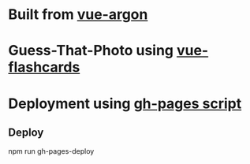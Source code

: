 # Built from [vue-argon](https://www.creative-tim.com/product/vue-argon-design-system)
# Guess-That-Photo using [vue-flashcards](https://github.com/cuduy197/vue-flashcard)
# Deployment using [gh-pages script](https://dev.to/rolanddoda/deploy-to-github-pages-like-a-pro-with-github-actions-4hdg)

## Deploy
npm run gh-pages-deploy
